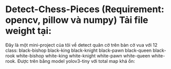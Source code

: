 # Detect-Chess-Pieces (Requirement: opencv, pillow và numpy) Tải file weight tại: 

Đây là một mini-project của tôi về detect quân cờ trên bàn cờ vua với 12 class: black-bishop black-king black-knight black-pawn black-queen black-rook white-bishop white-king  white-knight white-pawn white-queen white-rook. Được trên bằng model yolov3-tiny với total map khá ổn:
